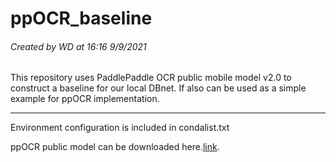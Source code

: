 # ppOCR_baseline
###### Created by WD at 16:16 9/9/2021

This repository uses PaddlePaddle OCR public mobile model v2.0 to construct a baseline for our local DBnet. If also can be used as a simple example for ppOCR implementation.

***
Environment configuration is included in condalist.txt

ppOCR public model can be downloaded here.[link](https://www.paddlepaddle.org.cn/hubdetail?name=chinese_text_detection_db_mobile&en_category=TextRecognition).
